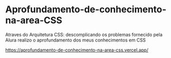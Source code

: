 # Aprofundamento-de-conhecimento-na-area-CSS

Atraves do Arquitetura CSS: descomplicando os problemas fornecido pela Alura realizo o aprofundamento dos meus conhecimentos em CSS

https://aprofundamento-de-conhecimento-na-area-css.vercel.app/

